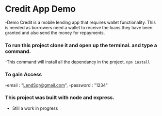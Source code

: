 # Credit App Demo
 -Demo Credit is a mobile lending app that requires wallet functionality. This is needed as borrowers need a wallet to receive the loans they have been granted and also send the money for repayments.

### To run this project clone it and open up the terminal. and type a command.

-This command will install all the dependancy in the project.
``` npm install ```

### To gain Access
-email : "LendSqr@gmail.com",
-password : "1234"



### This project was built with node and express.
- Still a work in progress